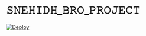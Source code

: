 # 𝚂𝙽𝙴𝙷𝙸𝙳𝙷_𝙱𝚁𝙾_𝙿𝚁𝙾𝙹𝙴𝙲𝚃

[![Deploy](https://www.herokucdn.com/deploy/button.svg)](https://heroku.com/deploy?template=https://github.com/Rinumodz/Millie)


